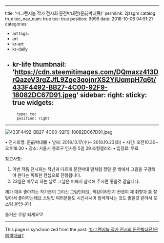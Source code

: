 
---
title: '마그랜지놀 작가 전시회 문전박대전(문前박대展)'
permlink: 2jzsgm
catalog: true
toc_nav_num: true
toc: true
position: 9999
date: 2018-10-06 04:51:21
categories:
- art
tags:
- art
- kr-art
- kr-daily
- kr-life
thumbnail: 'https://cdn.steemitimages.com/DQmaxz413DrQazeV3rgZJfL9Zge3qojnrXS2YiUqmpH7q6t/433F4492-BB27-4C00-92F9-18082DC67D91.jpeg'
sidebar:
    right:
        sticky: true
widgets:
    -
        type: toc
        position: right
---


![433F4492-BB27-4C00-92F9-18082DC67D91.jpeg](https://cdn.steemitimages.com/DQmaxz413DrQazeV3rgZJfL9Zge3qojnrXS2YiUqmpH7q6t/433F4492-BB27-4C00-92F9-18082DC67D91.jpeg)


• 전시회명: 문前박대展
• 날짜:  2018.10.17(수)~ 2018.10.23(화)
• 시간: 오전10:30~ 오후18:30
• 장소: 서울시 종로구 인사동 5길 29 조형갤러리
• 입장료: 무료



참고사항: 
1. 이번 작품 전시회는 작년과 다르게 문전박대 말처럼 정말 문 밖에서 그림을 구경해야 한다는 독특한 컨셉으로 진행됩니다.
2. 23일은 마무리 하는 날로 그날은 피해서 참석해 주시면 좋을것 같습니다.


제가 매우 좋아하는 작가분이 그리신 그림인데요. 색감이라던지 컨셉이 제 취향과 좀 잘 맞아서 좋아하는데요.스팀잇 여러분들도 시간내시어 참석하시는 것도 좋을것 같아서 포스팅 올립니다! 


즐거운 주말 되세요♡

- - -

This page is synchronized from the post: ['마그랜지놀 작가 전시회 문전박대전(문前박대展)'](https://steemit.com/@kimseun/2jzsgm)
